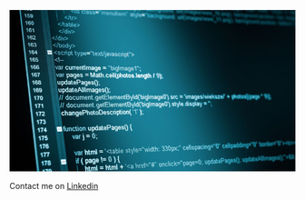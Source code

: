 ![](/clean-coding-best-practices.jpg)

Contact me on [Linkedin](https://www.linkedin.com/in/gianmarco-ruffi-986b85144/)
